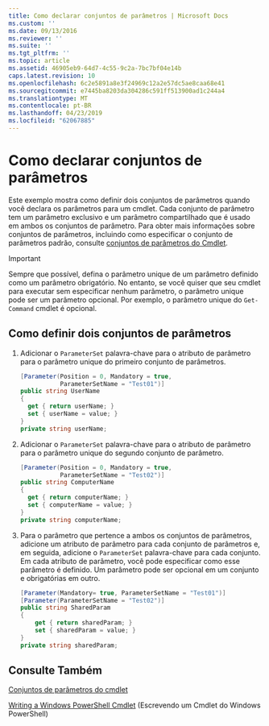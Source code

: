 ```yaml
---
title: Como declarar conjuntos de parâmetros | Microsoft Docs
ms.custom: ''
ms.date: 09/13/2016
ms.reviewer: ''
ms.suite: ''
ms.tgt_pltfrm: ''
ms.topic: article
ms.assetid: 46905eb9-64d7-4c55-9c2a-7bc7bf04e14b
caps.latest.revision: 10
ms.openlocfilehash: 6c2e5891a8e3f24969c12a2e57dc5ae8caa68e41
ms.sourcegitcommit: e7445ba8203da304286c591ff513900ad1c244a4
ms.translationtype: MT
ms.contentlocale: pt-BR
ms.lasthandoff: 04/23/2019
ms.locfileid: "62067885"
---
```

# <a name="how-to-declare-parameter-sets"></a>Como declarar conjuntos de parâmetros

Este exemplo mostra como definir dois conjuntos de parâmetros quando você declara os parâmetros para um cmdlet. Cada conjunto de parâmetro tem um parâmetro exclusivo e um parâmetro compartilhado que é usado em ambos os conjuntos de parâmetro. Para obter mais informações sobre conjuntos de parâmetros, incluindo como especificar o conjunto de parâmetros padrão, consulte [conjuntos de parâmetros do Cmdlet](./cmdlet-parameter-sets.md).

> [!IMPORTANT]
> Sempre que possível, defina o parâmetro unique de um parâmetro definido como um parâmetro obrigatório. No entanto, se você quiser que seu cmdlet para executar sem especificar nenhum parâmetro, o parâmetro unique pode ser um parâmetro opcional. Por exemplo, o parâmetro unique do `Get-Command` cmdlet é opcional.

## <a name="how-to-define-two-parameter-sets"></a>Como definir dois conjuntos de parâmetros

1. Adicionar o `ParameterSet` palavra-chave para o atributo de parâmetro para o parâmetro unique do primeiro conjunto de parâmetros.

   ```csharp
   [Parameter(Position = 0, Mandatory = true,
              ParameterSetName = "Test01")]
   public string UserName
   {
     get { return userName; }
     set { userName = value; }
   }
   private string userName;
   ```

2. Adicionar o `ParameterSet` palavra-chave para o atributo de parâmetro para o parâmetro unique do segundo conjunto de parâmetro.

   ```csharp
   [Parameter(Position = 0, Mandatory = true,
              ParameterSetName = "Test02")]
   public string ComputerName
   {
     get { return computerName; }
     set { computerName = value; }
   }
   private string computerName;
   ```

3. Para o parâmetro que pertence a ambos os conjuntos de parâmetros, adicione um atributo de parâmetro para cada conjunto de parâmetros e, em seguida, adicione o `ParameterSet` palavra-chave para cada conjunto. Em cada atributo de parâmetro, você pode especificar como esse parâmetro é definido. Um parâmetro pode ser opcional em um conjunto e obrigatórias em outro.

   ```csharp
   [Parameter(Mandatory= true, ParameterSetName = "Test01")]
   [Parameter(ParameterSetName = "Test02")]
   public string SharedParam
   {
       get { return sharedParam; }
       set { sharedParam = value; }
   }
   private string sharedParam;
   ```

## <a name="see-also"></a>Consulte Também

[Conjuntos de parâmetros do cmdlet](./cmdlet-parameter-sets.md)

[Writing a Windows PowerShell Cmdlet](./writing-a-windows-powershell-cmdlet.md) (Escrevendo um Cmdlet do Windows PowerShell)
